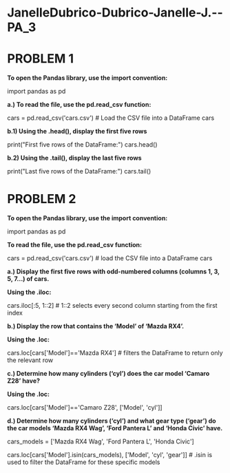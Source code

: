 # JanelleDubrico-Dubrico-Janelle-J.--PA_3

# PROBLEM 1

  **To open the Pandas library, use the import convention:**
  
  import pandas as pd

  **a.) To read the file, use the pd.read_csv function:**
  
  cars = pd.read_csv('cars.csv') # Load the CSV file into a DataFrame
  cars

 **b.1) Using the .head(), display the first five rows**
 
 print("First five rows of the DataFrame:")
 cars.head()

 **b.2) Using the .tail(), display the last five rows**
 
 print("Last five rows of the DataFrame:")
 cars.tail()


# PROBLEM 2

  **To open the Pandas library, use the import convention:**
  
  import pandas as pd

  **To read the file, use the pd.read_csv function:**
  
  cars = pd.read_csv('cars.csv') # load the CSV file into a DataFrame
  cars

  **a.) Display the first five rows with odd-numbered columns (columns 1, 3, 5, 7...) of cars.**
  
  **Using the .iloc:** 
  
  cars.iloc[:5, 1::2] # 1::2 selects every second column starting from the first index

  **b.) Display the row that contains the ‘Model’ of ‘Mazda RX4’.**
  
  **Using the .loc:**
  
  cars.loc[cars['Model']=='Mazda RX4'] # filters the DataFrame to return only the relevant row

  **c.) Determine how many cylinders (‘cyl’) does the car model ‘Camaro Z28’ have?**
  
  **Using the .loc:**
  
  cars.loc[cars['Model']=='Camaro Z28', ['Model', 'cyl']]

  **d.) Determine how many cylinders (‘cyl’) and what gear type (‘gear’) do the car models ‘Mazda RX4 Wag’, ‘Ford Pantera L’ and ‘Honda Civic’ have.**
  
  cars_models = ['Mazda RX4 Wag',
                'Ford Pantera L',
                'Honda Civic']
  
  cars.loc[cars['Model'].isin(cars_models), ['Model', 'cyl', 'gear']] # .isin is used to filter the DataFrame for these specific models
